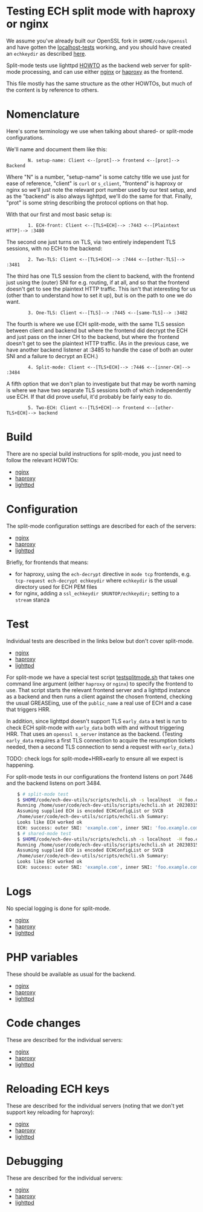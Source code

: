 
# Testing ECH split mode with haproxy or nginx

We assume you've already built our OpenSSL fork in ``$HOME/code/openssl`` and
have gotten the [localhost-tests](localhost-tests.md) working, and you should
have created an ``echkeydir`` as described
[here](../README.md#server-configs-preface---key-rotation-and-slightly-different-file-names).

Split-mode tests use lighttpd [HOWTO](lighttpd.md) as the backend web server
for split-mode processing, and can use either [nginx](nginx.md) or
[haproxy](haproxy.md) as the frontend.

This file mostly has the same structure as the other HOWTOs, but much of the
content is by reference to others.

# Nomenclature

Here's some terminology we use when talking about shared- or split-mode
configurations.  

We'll name and document them like this:

            N. setup-name: Client <--[prot]--> frontend <--[prot]--> Backend

Where "N" is a number, "setup-name" is some catchy title we use just for ease
of reference, "client" is ``curl`` or ``s_client``, "frontend" is haproxy or
nginx so we'll just note the relevant port number used by our test setup,
and as the "backend" is also always lighttpd, we'll do the same for that.
Finally, "prot" is some string describing the protocol options on that hop.

With that our first and most basic setup is:

            1. ECH-front: Client <--[TLS+ECH]--> :7443 <--[Plaintext HTTP]--> :3480

The second one just turns on TLS, via two entirely independent TLS sessions,
with no ECH to the backend:

            2. Two-TLS: Client <--[TLS+ECH]--> :7444 <--[other-TLS]--> :3481

The third has one TLS session from the client to backend, with the frontend
just using the (outer) SNI for e.g. routing, if at all, and so that the
frontend doesn't get to see the plaintext HTTP traffic. This isn't that
interesting for us (other than to understand how to set it up), but is on the
path to one we do want.

            3. One-TLS: Client <--[TLS]--> :7445 <--[same-TLS]--> :3482

The fourth is where we use ECH split-mode, with the same TLS session between client
and backend but where the frontend did decrypt the ECH and just pass on the
inner CH to the backend, but where the frontend doesn't get to see the
plaintext HTTP traffic.  (As in the previous case, we have another backend
listener at :3485 to handle the case of both an outer SNI and a failure to
decrypt an ECH.)

            4. Split-mode: Client <--[TLS+ECH]--> :7446 <--[inner-CH]--> :3484

A fifth option that we don't plan to investigate but that may be worth naming
is where we have two separate TLS sessions both of which independently use ECH.
If that did prove useful, it'd probably be fairly easy to do.

            5. Two-ECH: Client <--[TLS+ECH]--> frontend <--[other-TLS+ECH]--> backend

# Build

There are no special build instructions for split-mode, you
just need to follow the relevant HOWTOs:

- [nginx](nginx.md#build)
- [haproxy](haproxy.md#build)
- [lighttpd](lighttpd.md#build)

# Configuration

The split-mode configuration settings are described for each
of the servers:

- [nginx](nginx.md#configuration)
- [haproxy](haproxy.md#configuration)
- [lighttpd](lighttpd.md#configuration)

Briefly, for frontends that means:

- for haproxy, using the ``ech-decrypt`` directive in ``mode tcp`` frontends,
  e.g. ``tcp-request ech-decrypt echkeydir`` where ``echkeydir`` is the 
  usual directory used for ECH PEM files
- for nginx, adding a ``ssl_echkeydir $RUNTOP/echkeydir;`` setting to a 
  ``stream`` stanza

# Test

Individual tests are described in the links below but don't cover split-mode.

- [nginx](nginx.md#test)
- [haproxy](haproxy.md#test)
- [lighttpd](lighttpd.md#test)

For split-mode we have a special test script
[testsplitmode.sh](../scripts/testsplitmode.sh) that takes one command line
argument (either ``haproxy`` or ``nginx``) to specify the frontend to use.
That script starts the relevant frontend server and a lighttpd instance as
a backend and then runs a client against the chosen frontend, checking
the usual GREASEing, use of the ``public_name`` a real use of ECH and a
case that triggers HRR.

In addition, since lighttpd doesn't support TLS ``early_data`` a test is
run to check ECH split-mode with ``early_data`` both with and without
triggering HRR. That uses an ``openssl s_server`` instance as the backend.
(Testing ``early_data`` requires a first TLS connection to acquire the
resumption tickets needed, then a second TLS connection to send a 
request with ``early_data``.)

TODO: check logs for split-mode+HRR+early to ensure all we expect is happening.

For split-mode tests in our configurations the frontend listens on port 7446
and the backend listens on port 3484.

```bash
    $ # split-mode test
    $ $HOME/code/ech-dev-utils/scripts/echcli.sh -s localhost  -H foo.example.com -p 7446 -P echconfig.pem -f index.html
    Running /home/user/code/ech-dev-utils/scripts/echcli.sh at 20230315-154634
    Assuming supplied ECH is encoded ECHConfigList or SVCB
    /home/user/code/ech-dev-utils/scripts/echcli.sh Summary: 
    Looks like ECH worked ok
    ECH: success: outer SNI: 'example.com', inner SNI: 'foo.example.com'
    $ # shared-mode test
    $ $HOME/code/ech-dev-utils/scripts/echcli.sh -s localhost  -H foo.example.com -p 7445 -P echconfig.pem -f index.html
    Running /home/user/code/ech-dev-utils/scripts/echcli.sh at 20230315-154900
    Assuming supplied ECH is encoded ECHConfigList or SVCB
    /home/user/code/ech-dev-utils/scripts/echcli.sh Summary: 
    Looks like ECH worked ok
    ECH: success: outer SNI: 'example.com', inner SNI: 'foo.example.com'
```

# Logs

No special logging is done for split-mode.

- [nginx](nginx.md#logs)
- [haproxy](haproxy.md#logs)
- [lighttpd](lighttpd.md#logs)

# PHP variables

These should be available as usual for the backend.

- [nginx](nginx.md#php-variables)
- [haproxy](haproxy.md#php-variables)
- [lighttpd](lighttpd.md#php-variables)

# Code changes   

These are described for the individual servers:

- [nginx](nginx.md#code-changes)
- [haproxy](haproxy.md#code-changes)
- [lighttpd](lighttpd.md#code-changes)

# Reloading ECH keys

These are described for the individual servers (noting
that we don't yet support key reloading for haproxy):

- [nginx](nginx.md#reloading-ech-keys)
- [haproxy](haproxy.md#reloading-ech-keys)
- [lighttpd](lighttpd.md#reloading-ech-keys)

# Debugging

These are described for the individual servers:

- [nginx](nginx.md#debugging)
- [haproxy](haproxy.md#debugging)
- [lighttpd](lighttpd.md#debugging)
